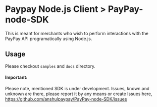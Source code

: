# Paypay Node.js Client > PayPay-node-SDK

This is meant for merchants who wish to perform interactions with the PayPay API programatically using Node.js.

## Usage

Please checkout `samples` and `docs` directory.

#### Important:

Please note, mentioned SDK is under development.
Issues, known and unknown are there, please report it by any means or create Issues here, https://github.com/anshulpaypay/PayPay-node-SDK/issues
